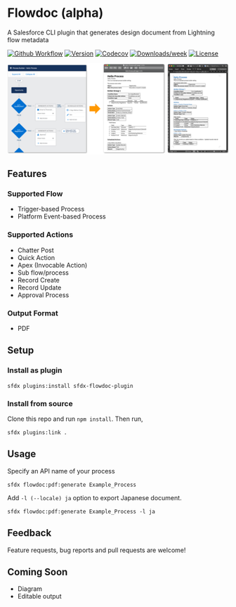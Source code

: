 # Flowdoc (alpha)

A Salesforce CLI plugin that generates design document from Lightning flow metadata

[![Github Workflow](https://github.com/shunkosa/sfdx-flowdoc-plugin/workflows/unit%20test/badge.svg?branch=master)](https://github.com/shunkosa/sfdx-flowdoc-plugin/actions?query=workflow%3A%22unit%20test%22)
[![Version](https://img.shields.io/npm/v/sfdx-flowdoc-plugin.svg)](https://npmjs.org/package/sfdx-flowdoc-plugin)
[![Codecov](https://codecov.io/gh/shunkosa/sfdx-flowdoc-plugin/branch/master/graph/badge.svg)](https://codecov.io/gh/shunkosa/sfdx-flowdoc-plugin)
[![Downloads/week](https://img.shields.io/npm/dw/sfdx-flowdoc-plugin.svg)](https://npmjs.org/package/sfdx-flowdoc-plugin)
[![License](https://img.shields.io/npm/l/sfdx-flowdoc-plugin.svg)](https://github.com/shunkosa/sfdx-flowdoc-plugin/blob/master/package.json)

![](img/screenshot.png)

## Features

### Supported Flow

-   Trigger-based Process
-   Platform Event-based Process

### Supported Actions

-   Chatter Post
-   Quick Action
-   Apex (Invocable Action)
-   Sub flow/process
-   Record Create
-   Record Update
-   Approval Process

### Output Format

-   PDF

## Setup

### Install as plugin

```
sfdx plugins:install sfdx-flowdoc-plugin
```

### Install from source

Clone this repo and run `npm install`. Then run,

```
sfdx plugins:link .
```

## Usage

Specify an API name of your process

```
sfdx flowdoc:pdf:generate Example_Process
```

Add `-l (--locale) ja` option to export Japanese document.

```
sfdx flowdoc:pdf:generate Example_Process -l ja
```

## Feedback

Feature requests, bug reports and pull requests are welcome!

## Coming Soon

-   Diagram
-   Editable output
